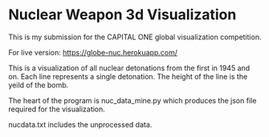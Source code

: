 # Nuclear Weapon 3d Visualization

This is my submission for the CAPITAL ONE global visualization competition.

For live version: https://globe-nuc.herokuapp.com/

This is a visualization of all nuclear detonations from the first in 1945 and on. Each line represents
a single detonation. The height of the line is the yeild of the bomb.

The heart of the program is nuc_data_mine.py
which produces the json file required for the visualization.

nucdata.txt includes the unprocessed data.

